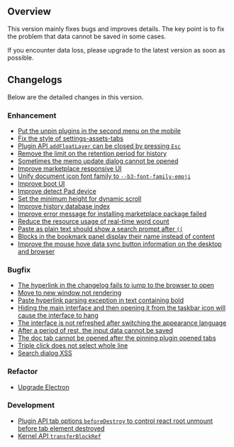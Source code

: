 ## Overview

This version mainly fixes bugs and improves details. The key point is to fix the problem that data cannot be saved in some cases. 

If you encounter data loss, please upgrade to the latest version as soon as possible.

## Changelogs

Below are the detailed changes in this version.

### Enhancement

* [Put the unpin plugins in the second menu on the mobile](https://github.com/siyuan-note/siyuan/issues/8411)
* [Fix the style of settings-assets-tabs](https://github.com/siyuan-note/siyuan/pull/8462)
* [Plugin API `addFloatLayer` can be closed by pressing `Esc`](https://github.com/siyuan-note/siyuan/issues/8470)
* [Remove the limit on the retention period for history](https://github.com/siyuan-note/siyuan/issues/8472)
* [Sometimes the memo update dialog cannot be opened](https://github.com/siyuan-note/siyuan/issues/8478)
* [Improve marketplace responsive UI](https://github.com/siyuan-note/siyuan/issues/8480)
* [Unify document icon font family to `--b3-font-family-emoji`](https://github.com/siyuan-note/siyuan/pull/8485)
* [Improve boot UI](https://github.com/siyuan-note/siyuan/issues/8496)
* [Improve detect Pad device](https://github.com/siyuan-note/siyuan/issues/8497)
* [Set the minimum height for dynamic scroll](https://github.com/siyuan-note/siyuan/issues/8500)
* [Improve history database index](https://github.com/siyuan-note/siyuan/issues/8506)
* [Improve error message for installing marketplace package failed](https://github.com/siyuan-note/siyuan/issues/8507)
* [Reduce the resource usage of real-time word count](https://github.com/siyuan-note/siyuan/issues/8512)
* [Paste as plain text should show a search prompt after `((`](https://github.com/siyuan-note/siyuan/issues/8513)
* [Blocks in the bookmark panel display their name instead of content](https://github.com/siyuan-note/siyuan/issues/8514)
* [Improve the mouse hove data sync button information on the desktop and browser](https://github.com/siyuan-note/siyuan/issues/8521)

### Bugfix

* [The hyperlink in the changelog fails to jump to the browser to open](https://github.com/siyuan-note/siyuan/issues/8458)
* [Move to new window not rendering](https://github.com/siyuan-note/siyuan/issues/8461)
* [Paste hyperlink parsing exception in text containing bold](https://github.com/siyuan-note/siyuan/issues/8475)
* [Hiding the main interface and then opening it from the taskbar icon will cause the interface to hang](https://github.com/siyuan-note/siyuan/issues/8489)
* [The interface is not refreshed after switching the appearance language](https://github.com/siyuan-note/siyuan/issues/8498)
* [After a period of rest, the input data cannot be saved](https://github.com/siyuan-note/siyuan/issues/8501)
* [The doc tab cannot be opened after the pinning plugin opened tabs](https://github.com/siyuan-note/siyuan/issues/8502)
* [Triple click does not select whole line](https://github.com/siyuan-note/siyuan/issues/8511)
* [Search dialog XSS](https://github.com/siyuan-note/siyuan/issues/8525)

### Refactor

* [Upgrade Electron](https://github.com/siyuan-note/siyuan/issues/8510)

### Development

* [Plugin API tab options `beforeDestroy` to control react root unmount before tab element destroyed](https://github.com/siyuan-note/siyuan/issues/8467)
* [Kernel API `transferBlockRef`](https://github.com/siyuan-note/siyuan/issues/8522)
